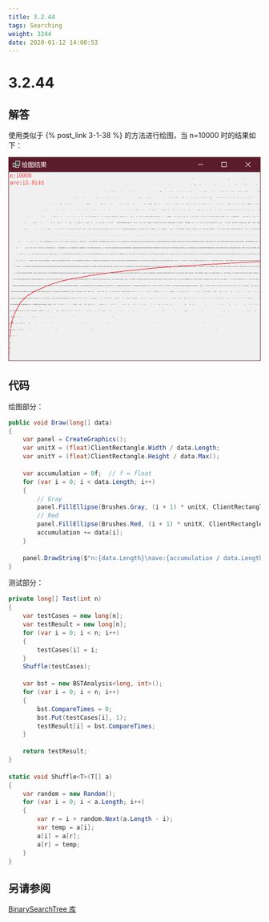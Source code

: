```yaml
---
title: 3.2.44
tags: Searching
weight: 3244
date: 2020-01-12 14:00:53
---
```


# 3.2.44


## 解答

使用类似于 {% post_link 3-1-38 %} 的方法进行绘图，当 n=10000 时的结果如下：

![](/resources/3-2-44/1.png)

## 代码

绘图部分：

```csharp
public void Draw(long[] data)
{
    var panel = CreateGraphics();
    var unitX = (float)ClientRectangle.Width / data.Length;
    var unitY = (float)ClientRectangle.Height / data.Max();

    var accumulation = 0f;  // f = float
    for (var i = 0; i < data.Length; i++)
    {
        // Gray
        panel.FillEllipse(Brushes.Gray, (i + 1) * unitX, ClientRectangle.Bottom - data[i] * unitY, 2, 2);
        // Red
        panel.FillEllipse(Brushes.Red, (i + 1) * unitX, ClientRectangle.Bottom - accumulation / (i + 1) * unitY, 2, 2);
        accumulation += data[i];
    }

    panel.DrawString($"n:{data.Length}\nave:{accumulation / data.Length}", SystemFonts.DefaultFont, Brushes.Red, 0, 0);
}
```

测试部分：

```csharp
private long[] Test(int n)
{
    var testCases = new long[n];
    var testResult = new long[n];
    for (var i = 0; i < n; i++)
    {
        testCases[i] = i;
    }
    Shuffle(testCases);

    var bst = new BSTAnalysis<long, int>();
    for (var i = 0; i < n; i++)
    {
        bst.CompareTimes = 0;
        bst.Put(testCases[i], 1);
        testResult[i] = bst.CompareTimes;
    }

    return testResult;
}

static void Shuffle<T>(T[] a)
{
    var random = new Random();
    for (var i = 0; i < a.Length; i++)
    {
        var r = i + random.Next(a.Length - i);
        var temp = a[i];
        a[i] = a[r];
        a[r] = temp;
    }
}
```

## 另请参阅

[BinarySearchTree 库](https://github.com/ikesnowy/Algorithms-4th-Edition-in-Csharp/tree/master/3%20Searching/3.2/BinarySearchTree)
